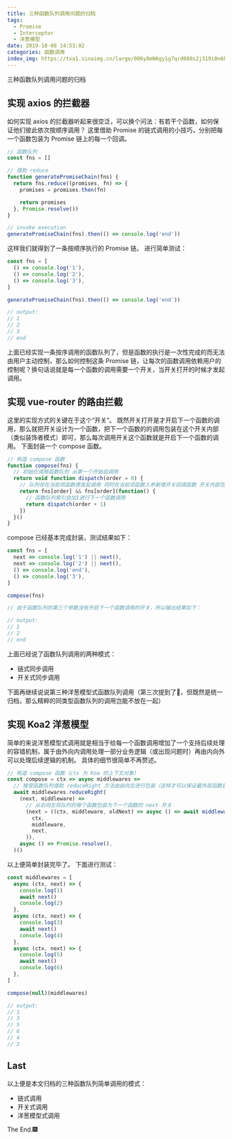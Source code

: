 ```yaml
---
title: 三种函数队列调用问题的归档
tags:
  - Promise
  - Interceptor
  - 洋葱模型
date: 2019-10-08 14:53:02
categories: 函数调用
index_img: https://tva1.sinaimg.cn/large/006y8mN6gy1g7qrd088s2j319i0n6kjl.jpg
---
```

三种函数队列调用问题的归档
<!-- more -->

## 实现 axios 的拦截器
如何实现 axios 的拦截器听起来很空泛，可以换个问法：有若干个函数，如何保证他们彼此依次按顺序调用？
这里借助 Promise 的链式调用的小技巧，分别把每一个函数包装为 Promise 链上的每一个回调。
```js
// 函数队列
const fns = []

// 借助 reduce
function generatePromiseChain(fns) {
  return fns.reduce((promises, fn) => {
    promises = promises.then(fn)

    return promises
  }, Promise.resolve())
}

// invoke execution
generatePromiseChain(fns).then(() => console.log('end'))
```
这样我们就得到了一条按顺序执行的 Promise 链。
进行简单测试：
```js
const fns = [
  () => console.log('1'),
  () => console.log('2'),
  () => console.log('3'),
]

generatePromiseChain(fns).then(() => console.log('end'))

// output:
// 1
// 2
// 3
// end
```

上面已经实现一条按序调用的函数队列了，但是函数的执行是一次性完成的而无法由用户主动控制，那么如何控制这条 Promise 链，让每次的函数调用依赖用户的控制呢？换句话说就是每一个函数的调用需要一个开关，当开关打开的时候才发起调用。

## 实现 vue-router 的路由拦截
这里的实现方式的关键在于这个“开关”。
既然开关打开是才开启下一个函数的调用，那么就把开关设计为一个函数，把下一个函数的的调用包装在这个开关内部（类似装饰者模式）即可，那么每次调用开关这个函数就是开启下一个函数的调用。
下面封装一个 compose 函数。
```js
// 构造 compose 函数
function compose(fns) {
  // 初始化调用函数队列 从第一个开始自调用
  return void function dispatch(order = 0) {
    // 队列存在当前项函数便发起调用 同时在当前项函数入参新增开关回调函数 开关内部包装下一个函数的调用
    return fns[order] && fns[order](function() {
      // 函数队列索引自加1进行下一个函数调用
      return dispatch(order + 1)
    })
  }()
}
```
compose 已经基本完成封装，测试结果如下：
```js
const fns = [
  next => console.log('1') || next(),
  next => console.log('2') || next(),
  () => console.log('end'),
  () => console.log('3'),
]

compose(fns)

// 由于函数队列的第三个参数没有开启下一个函数调用的开关，所以输出结果如下：

// output:
// 1
// 2
// end
```

上面已经说了函数队列调用的两种模式：
- 链式同步调用
- 开关式同步调用

下面再继续说说第三种洋葱模型式函数队列调用（第三次提到了🤣，但既然是统一归档，那么精粹的同类型函数队列的调用岂能不放在一起）

## 实现 Koa2 洋葱模型
简单的来说洋葱模型式调用就是相当于给每一个函数调用增加了一个支持后续处理的容错机制，属于由外向内调用处理一部分业务逻辑（或出现问题时）再由内向外可以处理后续逻辑的机制。
具体的细节很简单不再赘述。
```js
// 构造 compose 函数（ctx 为 Koa 的上下文对象）
const compose = ctx => async middlewares =>
  // 接受函数队列借助 reduceRight 方法由由向左进行包装（这样才可以保证最外层函数是队列的第一个最先执行）
  await middlewares.reduceRight(
    (next, middleware) =>
      // 从右向左将队列的每个函数包装为下一个函数的 next 开关
      (next = ((ctx, middleware, oldNext) => async () => await middleware(ctx, oldNext))(
        ctx,
        middleware,
        next,
      )),
    async () => Promise.resolve(),
  )()
```
以上便简单封装完毕了。
下面进行测试：
```js
const middlewares = [
  async (ctx, next) => {
    console.log(1)
    await next()
    console.log(2)
  },
  async (ctx, next) => {
    console.log(3)
    await next()
    console.log(4)
  },
  async (ctx, next) => {
    console.log(5)
    await next()
    console.log(6)
  },
]

compose(null)(middlewares)

// output:
// 1
// 3
// 5
// 6
// 4
// 2
```

## Last
以上便是本文归档的三种函数队列简单调用的模式：
- 链式调用
- 开关式调用
- 洋葱模型式调用

The End.🎆
